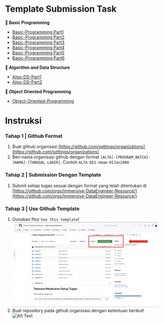 # Template Submission Task

**📔 Basic Programming**

- [Basic-Programming Part1](https://github.com/Immersive-DataEngineer-Resource/Basic-Programming-Part1)
- [Basic-Programming Part2](https://github.com/Immersive-DataEngineer-Resource/Basic-Programming-Part2)
- [Basic-Programming Part3](https://github.com/Immersive-DataEngineer-Resource/Basic-Programming-Part3)
- [Basic-Programming Part4](https://github.com/Immersive-DataEngineer-Resource/Basic-Programming-Part3)
- [Basic-Programming Part5](https://github.com/Immersive-DataEngineer-Resource/Basic-Programming-Part5)
- [Basic-Programming Part6](https://github.com/Immersive-DataEngineer-Resource/Basic-Programming-Part6)

**📘 Algorithm and Data Structure**

- [Algo-DS-Part1](https://github.com/Immersive-DataEngineer-Resource/Algo-DS-Part1)
- [Algo-DS-Part2](https://github.com/Immersive-DataEngineer-Resource/Algo-DS-Part2)

**📗 Object Oriented Programming**

- [Object-Oriented-Programming](https://github.com/Immersive-DataEngineer-Resource/Object-Oriented-Programming)

# Instruksi

### Tahap 1 | Github Format

1. Buat github organisasi [https://github.com/settings/organizations](https://github.com/settings/organizations)
2. Beri nama organisasi github dengan format `[ALTA]-[PROGRAM_BATCH]-[NAMA]-[TANGGAL LAHIR]`. Contoh `ALTA-DE1-Umam-01Jan2000`

### Tahap 2 | Submission Dengan Template

1. Submit setiap tugas sesuai dengan format yang telah ditentukan di [https://github.com/orgs/Immersive-DataEngineer-Resource/](https://github.com/orgs/Immersive-DataEngineer-Resource/)

### Tahap 3 | Use Github Template

1. Gunakan fitur `Use this template`!
   ![Alt Text](asset/01-use-template.png)
2. Buat repository pada github organisasi dengan ketentuan berikut!
   ![Alt Text](02-create-repository.png)
